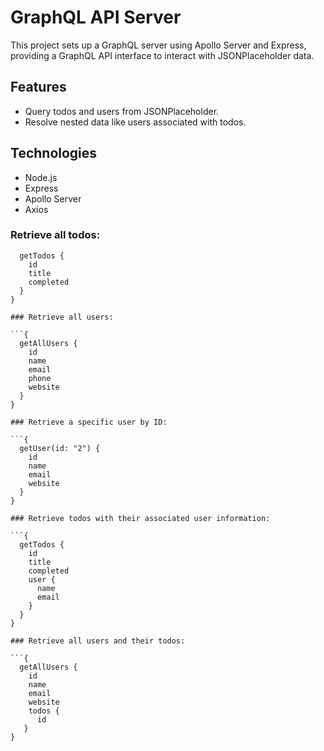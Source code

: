 # GraphQL API Server

This project sets up a GraphQL server using Apollo Server and Express, providing a GraphQL API interface to interact with JSONPlaceholder data.

## Features

- Query todos and users from JSONPlaceholder.
- Resolve nested data like users associated with todos.

## Technologies

- Node.js
- Express
- Apollo Server
- Axios

### Retrieve all todos:

```{
  getTodos {
    id
    title
    completed
  }
}

### Retrieve all users:

```{
  getAllUsers {
    id
    name
    email
    phone
    website
  }
}

### Retrieve a specific user by ID:

```{
  getUser(id: "2") {
    id
    name
    email
    website
  }
}

### Retrieve todos with their associated user information:

```{
  getTodos {
    id
    title
    completed
    user {
      name
      email
    }
  }
}

### Retrieve all users and their todos:

```{
  getAllUsers {
    id
    name
    email
    website
    todos {
      id
   }
}


